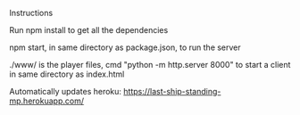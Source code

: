 
Instructions

Run npm install to get all the dependencies

npm start, in same directory as  package.json, to run the server

./www/ is the player files, cmd "python -m http.server 8000" to start a client in same directory as index.html


Automatically updates heroku:
https://last-ship-standing-mp.herokuapp.com/
